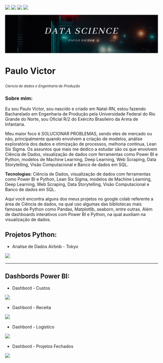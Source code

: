 <a href='https://www.linkedin.com/in/carvalhopinheiro/'><img src="https://img.shields.io/badge/LinkedIn-0077B5?style=for-the-badge&logo=linkedin&logoColor=white"></a>
<a href='https://bityli.com/jjFfCb'><img src="https://img.shields.io/badge/fiverr-1DBF73?style=for-the-badge&amp;logo=fiverr&amp;logoColor=white"></a> 
<a href='https://medium.com/@carvalhopinheiro'><img src="https://img.shields.io/badge/Medium-12100E?style=for-the-badge&logo=medium&logoColor=white"></a>
<a href='https://github.com/carvalhopinheiro/Ciencia-de-Dados'><img src="https://img.shields.io/badge/GitHub-100000?style=for-the-badge&logo=github&logoColor=white"></a>

<p align="center">
  <img src="Baner.png" >
</p>

# Paulo Victor
<sub>*Ciencia de dados e Engenharia de Produção*</sub>

### Sobre mim:
Eu sou Paulo Victor, sou nascido e criado em Natal-RN, estou fazendo Bacharelado em Engenharia de Produção pela Universidade Federal do Rio Grande do Norte, sou Oficial R/2 do Exército Brasileiro da Arma de Infantaria.

Meu maior foco é SOLUCIONAR PROBLEMAS, sendo eles de mercado ou não, principalmente quando envolvem a criação de modelos, análise exploratória dos dados e otimização de processos, melhoria contínua, Lean Six Sigma. Os assuntos que mais me dedico a estudar são os que envolvem Ciência de Dados, visualização de dados com ferramentas como Power BI e Python, modelos de Machine Learning, Deep Learning, Web Scraping, Data Storytelling, Visão Computacional e Banco de dados em SQL.

**Tecnologias:** Ciência de Dados, visualização de dados com ferramentas como Power BI e Python, Lean Six Sigma, modelos de Machine Learning, Deep Learning, Web Scraping, Data Storytelling, Visão Computacional e Banco de dados em SQL.


Aqui você encontra alguns dos meus projetos no google colab referente a área de Ciência de dados, na qual uso algumas das bibliotecas mais famosas de Python como Pandas, Matplotlib, seaborn, entre outras. Além de dashboards interativos com Power BI e Python, na qual auxiliam na visualização de dados.

## Projetos Python:
* Analise de Dados Airbnb - Tokyo

<a href='https://bityli.com/qaKxdZ'><img src="https://img.shields.io/badge/Jupyter-F37626.svg?&amp;style=for-the-badge&amp;logo=Jupyter&amp;logoColor=white"></a> 

---
## Dashbords Power BI:
* Dashbord - Custos

<a href="https://bityli.com/OS2h0C"><img src="https://img.shields.io/badge/PowerBI-F2C811?style=for-the-badge&logo=Power%20BI&logoColor=white"></a> 
* Dashbord - Receita

<a href="https://bityli.com/KGS8ko"><img src="https://img.shields.io/badge/PowerBI-F2C811?style=for-the-badge&logo=Power%20BI&logoColor=white"></a>
* Dashbord - Logístico

<a href="https://app.powerbi.com/view?r=eyJrIjoiOGIwMjJhZTAtNTgwOS00NTE2LThhYjQtMDIzYzNhMWQ5NWQ4IiwidCI6ImRjYmYyYTFmLTk1MzItNGQ1Ni1hYzQxLTU2MTVlMzhlNTBiNyJ9&pageName=ReportSection"><img src="https://img.shields.io/badge/PowerBI-F2C811?style=for-the-badge&logo=Power%20BI&logoColor=white"></a>
* Dashbord - Projetos Fechados

<a href="https://app.powerbi.com/view?r=eyJrIjoiMDZhZjc4NjctNTI5Yy00ODU4LTk3ODctYTc4MTJkYTRkNGU4IiwidCI6ImRjYmYyYTFmLTk1MzItNGQ1Ni1hYzQxLTU2MTVlMzhlNTBiNyJ9"><img src="https://img.shields.io/badge/PowerBI-F2C811?style=for-the-badge&logo=Power%20BI&logoColor=white"></a>

